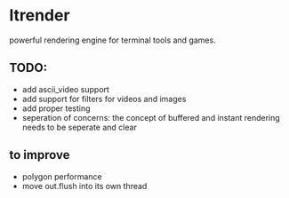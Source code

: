 # ltrender

powerful rendering engine for terminal tools and games.


## TODO:
- add ascii_video support
- add support for filters for videos and images
- add proper testing
- seperation of concerns: 
   the concept of buffered and instant rendering needs to be seperate and clear

## to improve
- polygon performance
- move out.flush into its own thread
